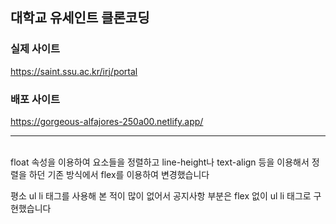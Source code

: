 ## 대학교 유세인트 클론코딩

### 실제 사이트

https://saint.ssu.ac.kr/irj/portal

### 배포 사이트

https://gorgeous-alfajores-250a00.netlify.app/

---

<br/>
float 속성을 이용하여 요소들을 정렬하고
line-height나 text-align 등을 이용해서 정렬을 하던 기존 방식에서
flex를 이용하여 변경했습니다

평소 ul li 태그를 사용해 본 적이 많이 없어서
공지사항 부분은 flex 없이 ul li 태그로 구현했습니다
